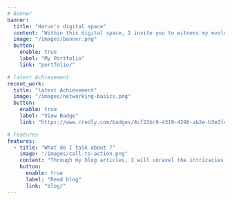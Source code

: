 ```yaml
---
# Banner
banner:
  title: "Harun's digital space"
  content: "Within this digital space, I invite you to witness my evolution as a developer, a learner, and an individual navigating the vast ocean of knowledge and experience. At the heart of this space lies a profound purpose – to serve as a testament to my personal journey of growth and to share the invaluable lessons I have learned along the way"
  image: "/images/banner.png"
  button:
    enable: true
    label: "My Portfolio"
    link: "portfolio/"

# latest Achievement
recent_work:
  title: "latest Achievement"
  image: "/images/networking-basics.png"
  button:
    enable: true
    label: "View Badge"
    link: "https://www.credly.com/badges/4cf22bc9-4319-429b-ab2e-b3e3fe143cbf/public_url"

# Features
features:
  - title: "What do I talk about ?" 
    image: "/images/call-to-action.png"
    content: "Through my blog articles, I will unravel the intricacies of coding, shedding light on the latest techniques, frameworks, and best practices that i have discovered. But this space is more than just a technical hub. It's a canvas where I paint my world view, carefully crafted from the wisdom I've gathered through extensive reading. I believe that books hold the power to expand our minds, challenge our perspectives, and ignite our imagination. Here, I'll share my reflections, musings, and interpretations, inviting you to join me in exploring the profound ideas that have shaped my thinking."
    button:
      enable: true
      label: "Read blog"
      link: "blog/"
---
```

